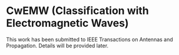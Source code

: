 # CwEMW (Classification with Electromagnetic Waves)

This work has been submitted to IEEE Transactions on Antennas and Propagation. 
Details will be provided later. 
